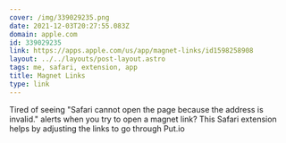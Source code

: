 ```yaml
---
cover: /img/339029235.png
date: 2021-12-03T20:27:55.083Z
domain: apple.com
id: 339029235
link: https://apps.apple.com/us/app/magnet-links/id1598258908
layout: ../../layouts/post-layout.astro
tags: me, safari, extension, app
title: Magnet Links
type: link
---
```


Tired of seeing "Safari cannot open the page because the address is invalid." alerts when you try to open a magnet link? This Safari extension helps by adjusting the links to go through Put.io
